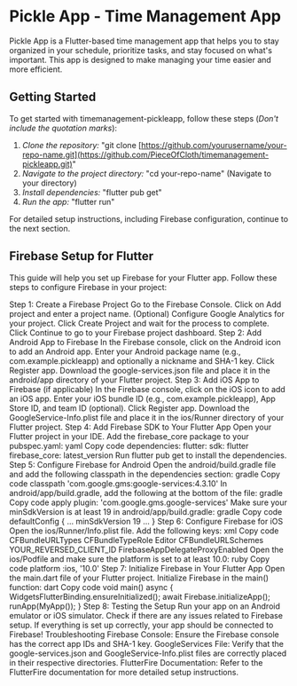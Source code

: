 # Pickle App - Time Management App

Pickle App is a Flutter-based time management app that helps you to stay organized in your schedule, prioritize tasks, and stay focused on what's important. This app is designed to make managing your time easier and more efficient.

## Getting Started
To get started with timemanagement-pickleapp, follow these steps (*Don't include the quotation marks*):

1. *Clone the repository:* "git clone [https://github.com/yourusername/your-repo-name.git](https://github.com/PieceOfCloth/timemanagement-pickleapp.git)"
2. *Navigate to the project directory:* "cd your-repo-name" (Navigate to your directory)
3. *Install dependencies:* "flutter pub get"
4. *Run the app:* "flutter run"

For detailed setup instructions, including Firebase configuration, continue to the next section.

## Firebase Setup for Flutter
This guide will help you set up Firebase for your Flutter app. Follow these steps to configure Firebase in your project:

Step 1: Create a Firebase Project
Go to the Firebase Console.
Click on Add project and enter a project name.
(Optional) Configure Google Analytics for your project.
Click Create Project and wait for the process to complete.
Click Continue to go to your Firebase project dashboard.
Step 2: Add Android App to Firebase
In the Firebase console, click on the Android icon to add an Android app.
Enter your Android package name (e.g., com.example.pickleapp) and optionally a nickname and SHA-1 key.
Click Register app.
Download the google-services.json file and place it in the android/app directory of your Flutter project.
Step 3: Add iOS App to Firebase (if applicable)
In the Firebase console, click on the iOS icon to add an iOS app.
Enter your iOS bundle ID (e.g., com.example.pickleapp), App Store ID, and team ID (optional).
Click Register app.
Download the GoogleService-Info.plist file and place it in the ios/Runner directory of your Flutter project.
Step 4: Add Firebase SDK to Your Flutter App
Open your Flutter project in your IDE.
Add the firebase_core package to your pubspec.yaml:
yaml
Copy code
dependencies:
  flutter:
    sdk: flutter
  firebase_core: latest_version
Run flutter pub get to install the dependencies.
Step 5: Configure Firebase for Android
Open the android/build.gradle file and add the following classpath in the dependencies section:
gradle
Copy code
classpath 'com.google.gms:google-services:4.3.10'
In android/app/build.gradle, add the following at the bottom of the file:
gradle
Copy code
apply plugin: 'com.google.gms.google-services'
Make sure your minSdkVersion is at least 19 in android/app/build.gradle:
gradle
Copy code
defaultConfig {
    ...
    minSdkVersion 19
    ...
}
Step 6: Configure Firebase for iOS
Open the ios/Runner/Info.plist file.
Add the following keys:
xml
Copy code
<key>CFBundleURLTypes</key>
<array>
  <dict>
    <key>CFBundleTypeRole</key>
    <string>Editor</string>
    <key>CFBundleURLSchemes</key>
    <array>
      <string>YOUR_REVERSED_CLIENT_ID</string>
    </array>
  </dict>
</array>
<key>FirebaseAppDelegateProxyEnabled</key>
<false/>
Open the ios/Podfile and make sure the platform is set to at least 10.0:
ruby
Copy code
platform :ios, '10.0'
Step 7: Initialize Firebase in Your Flutter App
Open the main.dart file of your Flutter project.
Initialize Firebase in the main() function:
dart
Copy code
void main() async {
  WidgetsFlutterBinding.ensureInitialized();
  await Firebase.initializeApp();
  runApp(MyApp());
}
Step 8: Testing the Setup
Run your app on an Android emulator or iOS simulator.
Check if there are any issues related to Firebase setup.
If everything is set up correctly, your app should be connected to Firebase!
Troubleshooting
Firebase Console: Ensure the Firebase console has the correct app IDs and SHA-1 key.
GoogleServices File: Verify that the google-services.json and GoogleService-Info.plist files are correctly placed in their respective directories.
FlutterFire Documentation: Refer to the FlutterFire documentation for more detailed setup instructions.
